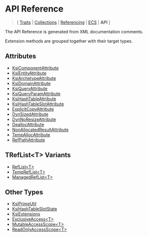 # API Reference

> \[ [Traits](../traits.md)
> \| [Collections](../collections.md)
> \| [Referencing](../borrow-checker-at-home.md)
> \| [ECS](../ecs.md)
> \| **API**
> \]

The API Reference is generated from XML documentation comments.

Extension methods are grouped together with their target types.


## Attributes

- [KsiComponentAttribute](T.KsiComponentAttribute.g.md)
- [KsiEntityAttribute](T.KsiEntityAttribute.g.md)
- [KsiArchetypeAttribute](T.KsiArchetypeAttribute.g.md)
- [KsiDomainAttribute](T.KsiDomainAttribute.g.md)
- [KsiQueryAttribute](T.KsiQueryAttribute.g.md)
- [KsiQueryParamAttribute](T.KsiQueryParamAttribute.g.md)
- [KsiHashTableAttribute](T.KsiHashTableAttribute.g.md)
- [KsiHashTableSlotAttribute](T.KsiHashTableSlotAttribute.g.md)
- [ExplicitCopyAttribute](T.ExplicitCopyAttribute.g.md)
- [DynSizedAttribute](T.DynSizedAttribute.g.md)
- [DynNoResizeAttribute](T.DynNoResizeAttribute.g.md)
- [DeallocAttribute](T.DeallocAttribute.g.md)
- [NonAllocatedResultAttribute](T.NonAllocatedResultAttribute.g.md)
- [TempAllocAttribute](T.TempAllocAttribute.g.md)
- [RefPathAttribute](T.RefPathAttribute.g.md)


## TRefList\<T\> Variants

- [RefList\<T\>](T.RefList-1.g.md)
- [TempRefList\<T\>](T.TempRefList-1.g.md)
- [ManagedRefList\<T\>](T.ManagedRefList-1.g.md)


## Other Types

- [KsiPrimeUtil](T.KsiPrimeUtil.g.md)
- [KsiHashTableSlotState](T.KsiHashTableSlotState.g.md)
- [KsiExtensions](T.KsiExtensions.g.md)
- [ExclusiveAccess\<T\>](T.ExclusiveAccess-1.g.md)
- [MutableAccessScope\<T\>](T.MutableAccessScope-1.g.md)
- [ReadOnlyAccessScope\<T\>](T.ReadOnlyAccessScope-1.g.md)
